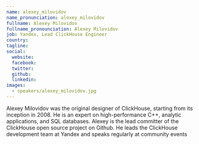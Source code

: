 ```yaml
---
name: alexey_milovidov
name_pronunciation: alexey_milovidov
fullname: Alexey Milovidov
fullname_pronounciation: Alexey Milovidov
job: Yandex, Lead ClickHouse Engineer
country: 
tagline: 
social:
  website: 
  facebook:
  twitter:
  github: 
  linkedin: 
images:
  - speakers/alexey_milovidov.jpg
---
```


Alexey Milovidov was the original designer of ClickHouse, starting from its inception in 2008. He is an expert on high-performance C++, analytic applications, and SQL databases. Alexey is the lead committer of the ClickHouse open source project on Github. He leads the ClickHouse development team at Yandex and speaks regularly at community events